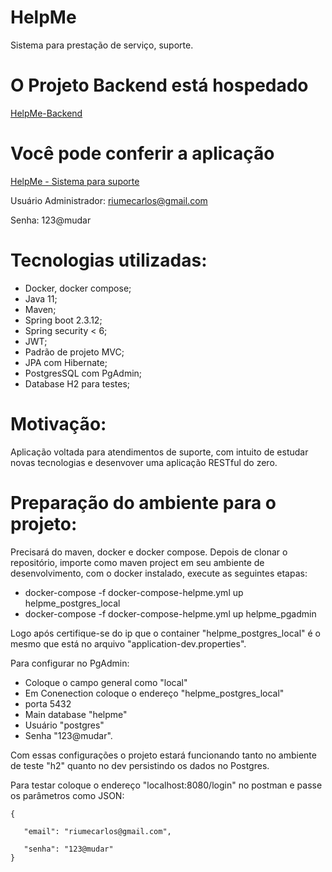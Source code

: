 # HelpMe
Sistema para prestação de serviço, suporte.

# O Projeto Backend está hospedado

[HelpMe-Backend](https://helpme-backend-production.up.railway.app)

# Você pode conferir a aplicação

[HelpMe - Sistema para suporte](https://helpme-frontend.vercel.app)

Usuário Administrador: riumecarlos@gmail.com

Senha: 123@mudar

# Tecnologias utilizadas:

* Docker, docker compose;
* Java 11;
* Maven;
* Spring boot 2.3.12;
* Spring security < 6;
* JWT;
* Padrão de projeto MVC;
* JPA com Hibernate;
* PostgresSQL com PgAdmin;
* Database H2 para testes;

# Motivação:

Aplicação voltada para atendimentos de suporte, com intuito de estudar novas tecnologias e desenvover uma aplicação RESTful do zero.

# Preparação do ambiente para o projeto:

Precisará do maven, docker e docker compose. Depois de clonar o repositório, importe como maven project em seu ambiente de desenvolvimento, com o docker instalado, execute as seguintes etapas:
* docker-compose -f docker-compose-helpme.yml up helpme_postgres_local 
* docker-compose -f docker-compose-helpme.yml up helpme_pgadmin

Logo após certifique-se do ip que o container "helpme_postgres_local" é o mesmo que está no arquivo "application-dev.properties". 

Para configurar no PgAdmin:

* Coloque o campo general como "local" 
* Em Conenection coloque o endereço "helpme_postgres_local" 
* porta 5432
* Main database "helpme"
* Usuário "postgres" 
* Senha "123@mudar".

Com essas configurações o projeto estará funcionando tanto no ambiente de teste "h2" quanto no dev persistindo os dados no Postgres.

Para testar coloque o endereço "localhost:8080/login" no postman e passe os parâmetros como JSON:


    {
    
       "email": "riumecarlos@gmail.com",

       "senha": "123@mudar"
    }








